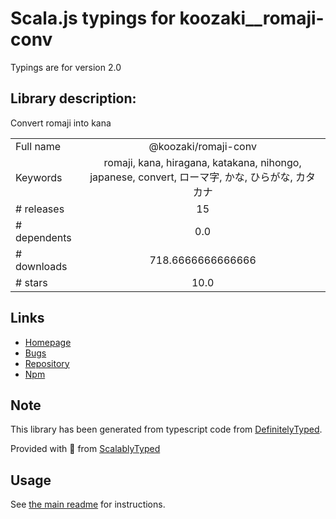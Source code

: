 
# Scala.js typings for koozaki__romaji-conv

Typings are for version 2.0

## Library description:
Convert romaji into kana

|                    |                 |
| ------------------ | :-------------: |
| Full name          | @koozaki/romaji-conv |
| Keywords           | romaji, kana, hiragana, katakana, nihongo, japanese, convert, ローマ字, かな, ひらがな, カタカナ |
| # releases         | 15 |
| # dependents       | 0.0 |
| # downloads        | 718.6666666666666 |
| # stars            | 10.0 |

## Links
- [Homepage](https://romaji-conv.koozaki.com/)
- [Bugs](https://github.com/koozaki/romaji-conv/issues/new?assignees=koozaki&labels=bug&template=bug_report.md)
- [Repository](https://github.com/koozaki/romaji-conv)
- [Npm](https://www.npmjs.com/package/%40koozaki%2Fromaji-conv)
    


## Note
This library has been generated from typescript code from [DefinitelyTyped](https://definitelytyped.org).

Provided with :purple_heart: from [ScalablyTyped](https://github.com/oyvindberg/ScalablyTyped)

## Usage
See [the main readme](../../readme.md) for instructions.


